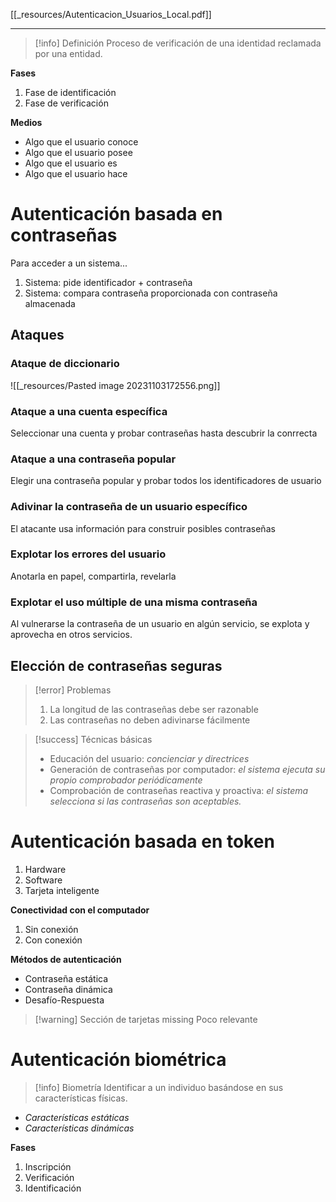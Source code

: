 [[_resources/Autenticacion_Usuarios_Local.pdf]]

---

> [!info] Definición
> Proceso de verificación de una identidad reclamada por una entidad.

**Fases**
1. Fase de identificación
2. Fase de verificación

**Medios**
- Algo que el usuario conoce
- Algo que el usuario posee
- Algo que el usuario es
- Algo que el usuario hace

# Autenticación basada en contraseñas
Para acceder a un sistema...
1. Sistema: pide identificador + contraseña
2. Sistema: compara contraseña proporcionada con contraseña almacenada

## Ataques
### Ataque de diccionario
![[_resources/Pasted image 20231103172556.png]]

### Ataque a una cuenta específica
Seleccionar una cuenta y probar contraseñas hasta descubrir la conrrecta

### Ataque a una contraseña popular
Elegir una contraseña popular y probar todos los identificadores de usuario

### Adivinar la contraseña de un usuario específico
El atacante usa información para construir posibles contraseñas

### Explotar los errores del usuario
Anotarla en papel, compartirla, revelarla

### Explotar el uso múltiple de una misma contraseña
Al vulnerarse la contraseña de un usuario en algún servicio, se explota y aprovecha en otros servicios.


## Elección de contraseñas seguras
> [!error] Problemas
> 1. La longitud de las contraseñas debe ser razonable
> 2. Las contraseñas no deben adivinarse fácilmente

> [!success] Técnicas básicas
> - Educación del usuario: *concienciar y directrices*
> - Generación de contraseñas por computador: *el sistema ejecuta su propio comprobador periódicamente*
> - Comprobación de contraseñas reactiva y proactiva: *el sistema selecciona si las contraseñas son aceptables.*


# Autenticación basada en token
1. Hardware
2. Software
3. Tarjeta inteligente

**Conectividad con el computador**
1. Sin conexión
2. Con conexión

**Métodos de autenticación**
- Contraseña estática
- Contraseña dinámica
- Desafío-Respuesta

> [!warning] Sección de tarjetas missing
> Poco relevante


# Autenticación biométrica
> [!info] Biometría
> Identificar a un individuo basándose en sus características físicas.

- *Características estáticas*
- *Características dinámicas*

**Fases**
1. Inscripción
2. Verificación
3. Identificación